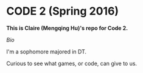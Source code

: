 # CODE 2 (Spring 2016)



**This is Claire (Mengqing Hu)'s repo for Code 2.**



*Bio*

I'm a sophomore majored in DT.

Curious to see what games, or code, can give to us.
